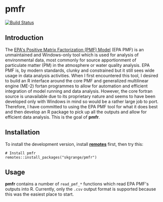 # **pmfr**

[![Build Status](https://travis-ci.org/skgrange/pmfr.svg?branch=master)](https://travis-ci.org/skgrange/pmfr)

## Introduction

The [EPA's Positive Matrix Factorization (PMF) Model](https://www.epa.gov/air-research/positive-matrix-factorization-model-environmental-data-analyses) (EPA PMF) is an unmaintained and Windows-only tool which is used for analysis of environmental data, most commonly for source apportionment of particulate matter (PM) in the atmosphere or water quality analysis. EPA PMF is, by modern standards, clunky and constrained but it still sees wide usage in data analysis activities. When I first encountered this tool, I desired to build an R interface around the core PMF and generalized multilinear engine (ME-2) fortan programmes to allow for automation and efficient integration of model running and data analysis. However, the core fortran source is unavailable due to its proprietary nature and seems to have been developed only with Windows in mind so would be a rather large job to port. Therefore, I have committed to using the EPA PMF tool for what it does best and then develop an R package to pick up all the outputs and allow for efficient data analysis. This is the goal of **pmfr**. 

## Installation

To install the development version, install [**remotes**](https://github.com/r-lib/remotes) first, then try this: 

```
# Install pmfr
remotes::install_packages("skgrange/pmfr")
```

## Usage

**pmfr** contains a number of `read_pmf_*` functions which read EPA PMF's outputs into R. Currently, only the `.csv` output format is supported because this was the easiest place to start. 
